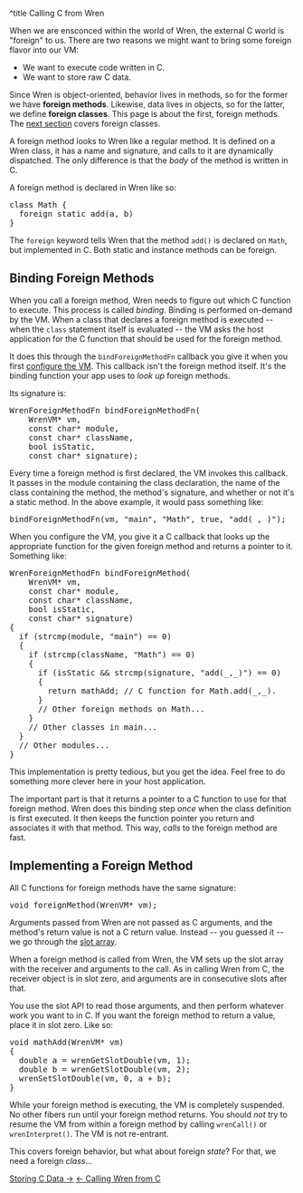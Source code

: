 ^title Calling C from Wren

When we are ensconced within the world of Wren, the external C world is
"foreign" to us. There are two reasons we might want to bring some foreign
flavor into our VM:

* We want to execute code written in C.
* We want to store raw C data.

Since Wren is object-oriented, behavior lives in methods, so for the former we
have **foreign methods**. Likewise, data lives in objects, so for the latter, we
define **foreign classes**. This page is about the first, foreign methods. The
[next section][] covers foreign classes.

[next section]: /embedding/storing-c-data.html

A foreign method looks to Wren like a regular method. It is defined on a Wren
class, it has a name and signature, and calls to it are dynamically dispatched.
The only difference is that the *body* of the method is written in C.

A foreign method is declared in Wren like so:

<pre class="snippet">
class Math {
  foreign static add(a, b)
}
</pre>

The `foreign` keyword tells Wren that the method `add()` is declared on `Math`,
but implemented in C. Both static and instance methods can be foreign.

## Binding Foreign Methods

When you call a foreign method, Wren needs to figure out which C function to
execute. This process is called *binding*. Binding is performed on-demand by the
VM. When a class that declares a foreign method is executed -- when the `class`
statement itself is evaluated -- the VM asks the host application for the C
function that should be used for the foreign method.

It does this through the `bindForeignMethodFn` callback you give it when you
first [configure the VM][config]. This callback isn't the foreign method itself.
It's the binding function your app uses to *look up* foreign methods.

[config]: configuring-the-vm.html

Its signature is:

<pre class="snippet" data-lang="c">
WrenForeignMethodFn bindForeignMethodFn(
    WrenVM* vm,
    const char* module,
    const char* className,
    bool isStatic,
    const char* signature);
</pre>

Every time a foreign method is first declared, the VM invokes this callback. It
passes in the module containing the class declaration, the name of the class
containing the method, the method's signature, and whether or not it's a static
method. In the above example, it would pass something like:

<pre class="snippet" data-lang="c">
bindForeignMethodFn(vm, "main", "Math", true, "add(_,_)");
</pre>

When you configure the VM, you give it a C callback that looks up the
appropriate function for the given foreign method and returns a pointer to it.
Something like:

<pre class="snippet" data-lang="c">
WrenForeignMethodFn bindForeignMethod(
    WrenVM* vm,
    const char* module,
    const char* className,
    bool isStatic,
    const char* signature)
{
  if (strcmp(module, "main") == 0)
  {
    if (strcmp(className, "Math") == 0)
    {
      if (isStatic && strcmp(signature, "add(_,_)") == 0)
      {
        return mathAdd; // C function for Math.add(_,_).
      }
      // Other foreign methods on Math...
    }
    // Other classes in main...
  }
  // Other modules...
}
</pre>

This implementation is pretty tedious, but you get the idea. Feel free to do
something more clever here in your host application.

The important part is that it returns a pointer to a C function to use for that
foreign method. Wren does this binding step *once* when the class definition is
first executed. It then keeps the function pointer you return and associates it
with that method. This way, *calls* to the foreign method are fast.

## Implementing a Foreign Method

All C functions for foreign methods have the same signature:

<pre class="snippet" data-lang="c">
void foreignMethod(WrenVM* vm);
</pre>

Arguments passed from Wren are not passed as C arguments, and the method's
return value is not a C return value. Instead -- you guessed it -- we go through
the [slot array][].

[slot array]: /embedding/slots-and-handles.html

When a foreign method is called from Wren, the VM sets up the slot array with
the receiver and arguments to the call. As in calling Wren from C, the receiver
object is in slot zero, and arguments are in consecutive slots after that.

You use the slot API to read those arguments, and then perform whatever work you
want to in C. If you want the foreign method to return a value, place it in slot
zero. Like so:

<pre class="snippet" data-lang="c">
void mathAdd(WrenVM* vm)
{
  double a = wrenGetSlotDouble(vm, 1);
  double b = wrenGetSlotDouble(vm, 2);
  wrenSetSlotDouble(vm, 0, a + b);
}
</pre>

While your foreign method is executing, the VM is completely suspended. No other
fibers run until your foreign method returns. You should *not* try to resume the
VM from within a foreign method by calling `wrenCall()` or `wrenInterpret()`.
The VM is not re-entrant.

This covers foreign behavior, but what about foreign *state*? For that, we need
a foreign *class*...

<a class="right" href="storing-c-data.html">Storing C Data &rarr;</a>
<a href="calling-wren-from-c.html">&larr; Calling Wren from C</a>
